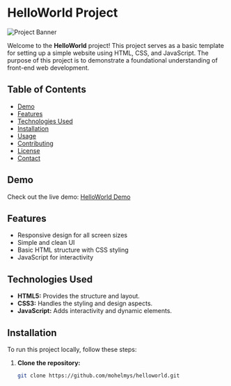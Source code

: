 # HelloWorld Project

![Project Banner](https://mohelmys.github.io/img/log.png) <!-- Optional: Replace with a real image if available -->

Welcome to the **HelloWorld** project! This project serves as a basic template for setting up a simple website using HTML, CSS, and JavaScript. The purpose of this project is to demonstrate a foundational understanding of front-end web development.

## Table of Contents

- [Demo](#demo)
- [Features](#features)
- [Technologies Used](#technologies-used)
- [Installation](#installation)
- [Usage](#usage)
- [Contributing](#contributing)
- [License](#license)
- [Contact](#contact)

## Demo

Check out the live demo: [HelloWorld Demo](https://mohelmys.github.io/helloworld)

## Features

- Responsive design for all screen sizes
- Simple and clean UI
- Basic HTML structure with CSS styling
- JavaScript for interactivity

## Technologies Used

- **HTML5:** Provides the structure and layout.
- **CSS3:** Handles the styling and design aspects.
- **JavaScript:** Adds interactivity and dynamic elements.

## Installation

To run this project locally, follow these steps:

1. **Clone the repository:**
   ```bash
   git clone https://github.com/mohelmys/helloworld.git
